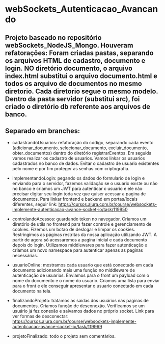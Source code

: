 # webSockets_Autenticacao_Avancando

## Projeto baseado no repositório webSockets_NodeJS_Mongo. Houveram refatorações: Foram criadas pastas, separando os arquivos HTML de cadastro, documento e login. NO diretório documento, o arquivo index.html substitui o arquivo documento.html e todos os arquivo de documentos no mesmo diretorio. Cada diretorio segue o mesmo modelo. Dentro da pasta servidor (substitui src), foi criado o diretório db referente aos arquivos de banco.

## Separado em branches:

- cadastrandoUsuarios: refatoração do código, separando cada evento (adicionar_documento, selecionar_documento, excluir_documento, obter_documentos) dentro do diretório registrarEventos. Em seguida vamos realizar os cadastro de usuarios. Vamos linkar os usuarios cadastrados no banco de dados. Evitar o cadastro de usuario existentes pelo nome e por fim proteger as senhas com criptografia.

- implementandoLogin: pegando os dados do formulario de login e enviando para o servidor, fazemos validação se o usuario existe ou não no banco e criamos um JWT para autenticar o usuario e ele não precisar digitar seu login toda vez que quiser acessar a pagina de documentos. Para linkar frontend e backend em portas/locais diferentes, seguir link: https://cursos.alura.com.br/course/websockets-implemente-autenticacao-avance-socket-io/task/119950

- controlandoAcessos: guardando token no navegador. Criamos um diretório de utils no frontend para fazer controle e gerenciamento de cookies. Fizemos um botao de deslogar e limpar os cookies. Restringimos as páginas restritas da nossa aplicação utilizando JWT. A partir de agora só acessaremos a pagina inicial e cada documento depois do login. Utilizamos middlewares para fazer autenticação e criamos um novo namespace para autenticar apenas as paginas necessárias.

- usuarioOnline: mostramos cada usuario que está conectado em cada documento adicionando mais uma função no middleware de autenticação de usuarios. Enviamos para o front um payload com o nome do documento e o nome do usuario. Criamos uma lista para enviar para o front e ele conseguir apresentar o usuario conectado em cada documento na tela.

- finalizandoProjeto: tratamos as saídas dos usuários nas paginas de documentos. Criamos função de desconexão. Verificamos se um usuário já fez conexão e salvamos dados no próprio socket. Link para ver formas de desconectar:
https://cursos.alura.com.br/course/websockets-implemente-autenticacao-avance-socket-io/task/119969

- projetoFinalizado: todo o projeto sem comentários.
